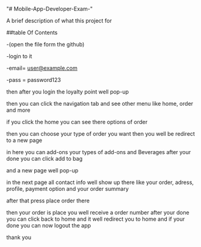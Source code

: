 "# Mobile-App-Developer-Exam-" 

 A brief description of what this project for 

   ##table Of Contents
   
-(open the file form the github)

-login to it

-email= user@example.com

-pass = password123

then after you login the loyalty point well pop-up

then you can click the navigation tab and see other menu like home, order and more

if you click the home you can see there options of order

then you can choose your type of order you want then you well be redirect to a new page 

in here you can add-ons your types of add-ons and Beverages after your done you can click add to bag 

and a new page well pop-up

in the next page all contact info well show up there like your order, adress, profile, payment option and your order summary 

after that press place order there 

then your order is place you well receive  a order number after your done you can click back to home and it well redirect you to home and if your done you can now logout the app 

thank you 
